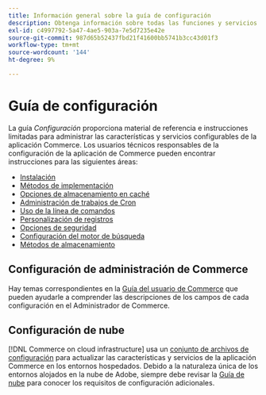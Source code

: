 ```yaml
---
title: Información general sobre la guía de configuración
description: Obtenga información sobre todas las funciones y servicios configurables para su aplicación de Adobe Commerce.
exl-id: c4997792-5a47-4ae5-903a-7e5d7235e42e
source-git-commit: 987d65b52437fbd21f41600bb5741b3cc43d01f3
workflow-type: tm+mt
source-wordcount: '144'
ht-degree: 9%

---
```


# Guía de configuración

La guía _Configuración_ proporciona material de referencia e instrucciones limitadas para administrar las características y servicios configurables de la aplicación Commerce. Los usuarios técnicos responsables de la configuración de la aplicación de Commerce pueden encontrar instrucciones para las siguientes áreas:

- [Instalación](../configuration/bootstrap/initialization.md)
- [Métodos de implementación](../configuration/deployment/overview.md)
- [Opciones de almacenamiento en caché](../configuration/cache/caching-overview.md)
- [Administración de trabajos de Cron](../configuration/cron/custom-cron.md)
- [Uso de la línea de comandos](../configuration/cli/config-cli.md)
- [Personalización de registros](../configuration/logs/custom-logging.md)
- [Opciones de seguridad](../configuration/security/overview.md)
- [Configuración del motor de búsqueda](../configuration/search/configure-search-engine.md)
- [Métodos de almacenamiento](../configuration/storage/memcached.md)

## Configuración de administración de Commerce

Hay temas correspondientes en la [Guía del usuario de Commerce](https://experienceleague.adobe.com/en/docs/commerce-admin/config/guide-overview) que pueden ayudarle a comprender las descripciones de los campos de cada configuración en el Administrador de Commerce.

## Configuración de nube

[!DNL Commerce on cloud infrastructure] usa un [conjunto de archivos de configuración](https://experienceleague.adobe.com/docs/commerce-cloud-service/user-guide/configure/overview.html) para actualizar las características y servicios de la aplicación Commerce en los entornos hospedados. Debido a la naturaleza única de los entornos alojados en la nube de Adobe, siempre debe revisar la [Guía de nube](https://experienceleague.adobe.com/docs/commerce-cloud-service/user-guide/overview.html) para conocer los requisitos de configuración adicionales.
